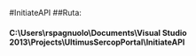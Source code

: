 #InitiateAPI
##Ruta:
#### C:\Users\rspagnuolo\Documents\Visual Studio 2013\Projects\UltimusSercopPortal\InitiateAPI

